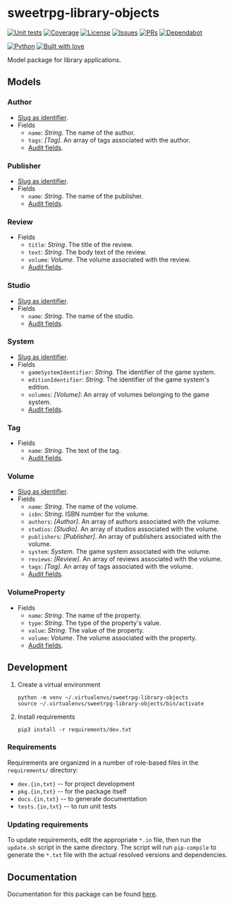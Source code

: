 # sweetrpg-library-objects

[![Unit tests](https://github.com/sweetrpg/library-objects/actions/workflows/python-ci.yml/badge.svg)](https://github.com/sweetrpg/library-objects/actions/workflows/python-ci.yml)
[![Coverage](https://github.com/sweetrpg/library-objects/blob/develop/coverage.svg)](https://github.com/sweetrpg/library-objects)
[![License](https://img.shields.io/github/license/sweetrpg/library-objects.svg)](https://img.shields.io/github/license/sweetrpg/library-objects.svg)
[![Issues](https://img.shields.io/github/issues/sweetrpg/library-objects.svg)](https://img.shields.io/github/issues/sweetrpg/library-objects.svg)
[![PRs](https://img.shields.io/github/issues-pr/sweetrpg/library-objects.svg)](https://img.shields.io/github/issues-pr/sweetrpg/library-objects.svg)
[![Dependabot](https://badgen.net/github/dependabot/sweetrpg/library-objects)](https://badgen.net/github/dependabot/sweetrpg/library-objects)

[![Python](https://img.shields.io/badge/Python-3776AB?style=for-the-badge&logo=python&logoColor=white)](https://img.shields.io/badge/Python-3776AB?style=for-the-badge&logo=python&logoColor=white)
[![Built with love](https://ForTheBadge.com/images/badges/built-with-love.svg)](https://ForTheBadge.com/images/badges/built-with-love.svg)

Model package for library applications.

## Models

<a name="#author"></a>
### Author

* [Slug as identifier](https://github.com/sweetrpg/design/blob/master/README.md#slug).
* Fields
    * `name`: *String*. The name of the author.
    * `tags`: *[Tag]*. An array of tags associated with the author.
    * [Audit fields](https://github.com/sweetrpg/design/blob/master/README.md#audit).

<a name="#publisher"></a>
### Publisher

* [Slug as identifier](https://github.com/sweetrpg/design/blob/master/README.md#slug).
* Fields
    * `name`: *String*. The name of the publisher.
    * [Audit fields](https://github.com/sweetrpg/design/blob/master/README.md#audit).

<a name="#review"></a>
### Review

* Fields
    * `title`: *String*. The title of the review.
    * `text`: *String*. The body text of the review.
    * `volume`: *Volume*. The volume associated with the review.
    * [Audit fields](https://github.com/sweetrpg/design/blob/master/README.md#audit).

<a name="#studio"></a>
### Studio

* [Slug as identifier](https://github.com/sweetrpg/design/blob/master/README.md#slug).
* Fields
    * `name`: *String*. The name of the studio.
    * [Audit fields](https://github.com/sweetrpg/design/blob/master/README.md#audit).

<a name="#system"></a>
### System

* [Slug as identifier](https://github.com/sweetrpg/design/blob/master/README.md#slug).
* Fields
    * `gameSystemIdentifier`: *String*. The identifier of the game system.
    * `editionIdentifier`: *String*. The identifier of the game system's edition.
    * `volumes`: *[Volume]*: An array of volumes belonging to the game system.
    * [Audit fields](https://github.com/sweetrpg/design/blob/master/README.md#audit).

<a name="#tag"></a>
### Tag

* Fields
    * `name`: *String*. The text of the tag.
    * [Audit fields](https://github.com/sweetrpg/design/blob/master/README.md#audit).

<a name="#volume"></a>
### Volume

* [Slug as identifier](https://github.com/sweetrpg/design/blob/master/README.md#slug).
* Fields
    * `name`: *String*. The name of the volume.
    * `isbn`: *String*. ISBN number for the volume.
    * `authors`: *[Author]*. An array of authors associated with the volume.
    * `studios`: *[Studio]*. An array of studios associated with the volume.
    * `publishers`: *[Publisher]*. An array of publishers associated with the volume.
    * `system`: *System*. The game system associated with the volume.
    * `reviews`: *[Review]*. An array of reviews associated with the volume.
    * `tags`: *[Tag]*. An array of tags associated with the volume.
    * [Audit fields](https://github.com/sweetrpg/design/blob/master/README.md#audit).

<a name="#volumeproperty"></a>
### VolumeProperty

* Fields
    * `name`: *String*. The name of the property.
    * `type`: *String*. The type of the property's value.
    * `value`: *String*. The value of the property.
    * `volume`: *Volume*. The volume associated with the property.
    * [Audit fields](https://github.com/sweetrpg/design/blob/master/README.md#audit).

## Development

1. Create a virtual environment
    ```shell
    python -m venv ~/.virtualenvs/sweetrpg-library-objects
    source ~/.virtualenvs/sweetrpg-library-objects/bin/activate
    ```
2. Install requirements
    ```shell
    pip3 install -r requirements/dev.txt
    ```

### Requirements

Requirements are organized in a number of role-based files in the `requirements/` directory:

* `dev.{in,txt}` -- for project development
* `pkg.{in,txt}` -- for the package itself
* `docs.{in,txt}` -- to generate documentation
* `tests.{in,txt}` -- to run unit tests

### Updating requirements

To update requirements, edit the appropriate `*.in` file, then run the `update.sh` script in the
same directory. The script will run `pip-compile` to generate the `*.txt` file with the actual
resolved versions and dependencies.

## Documentation

Documentation for this package can be found [here](https://sweetrpg.github.io/library-objects).
